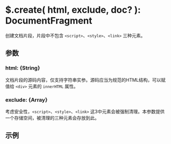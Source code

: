 # $.create( html, exclude, doc? ): DocumentFragment

创建文档片段，片段中不包含 `<script>`、`<style>`、`<link>` 三种元素。


## 参数

### html: {String}

文档片段的源码内容，仅支持字符串实参。源码应当为规范的HTML结构，可以赋值给 `<div>` 元素的 `innerHTML` 属性。


### exclude: {Array}

考虑安全性，`<script>`、`<style>`、`<link>` 这3中元素会被强制清理。本参数提供一个存储空间，被清理的三种元素会存放到此。


## 示例
